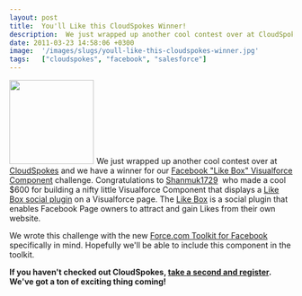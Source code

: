 ```yaml
---
layout: post
title:  You'll Like this CloudSpokes Winner!
description:  We just wrapped up another cool contest over at CloudSpokes and we have a winner for our Facebook Like Box Visualforce Component challenge. Congratulations toShanmuk1729   who made a cool $600 for building a nifty little Visualforce Component that displays a Like Box social plugin on a Visualforce page. The Like Box is a social plugin that enables Facebook Page owners to attract and gain Likes from their own website. We wrote this challenge with the newForce.com Toolkit for Facebook  specifical
date: 2011-03-23 14:58:06 +0300
image:  '/images/slugs/youll-like-this-cloudspokes-winner.jpg'
tags:   ["cloudspokes", "facebook", "salesforce"]
---
```

<p><a href="http://res.cloudinary.com/blog-jeffdouglas-com/image/upload/v1400327843/cloudspokes-logo_ld059x.png"><img src="http://res.cloudinary.com/blog-jeffdouglas-com/image/upload/v1400327843/cloudspokes-logo_ld059x.png" alt="" title="cloudspokes-logo.png" width="150" style="padding-right:5px" class="alignleft size-full wp-image-3658" /></a>We just wrapped up another cool contest over at <a href="http://www.cloudspokes.com">CloudSpokes</a> and we have a winner for our <a href="http://www.cloudspokes.com/challenge_detail.html?contestID=129">Facebook "Like Box" Visualforce Component</a> challenge. Congratulations to <a href="http://www.cloudspokes.com/profile.html?username=shanmuk1729">Shanmuk1729</a>  who made a cool $600 for building a nifty little Visualforce Component that displays a <a href="http://developers.facebook.com/docs/reference/plugins/like-box/" target="_blank">Like Box social plugin</a> on a Visualforce page. The <a href="http://developers.facebook.com/docs/reference/plugins/like-box/">Like Box</a> is a social plugin that enables Facebook Page owners to attract and gain Likes from their own website.</p>
<p>We wrote this challenge with the new&nbsp;<a href="http://wiki.developerforce.com/index.php/Getting_Started_with_the_Force.com_Toolkit_for_Facebook">Force.com Toolkit for Facebook</a> specifically in mind. Hopefully we'll be able to include this component in the toolkit.</p>
<p><strong>If you haven't checked out CloudSpokes, <a href="http://join.cloudspokes.com/joincloudspokes.html" target="_blank">take a second and register</a>. We've got a ton of exciting thing coming!</strong></p>

